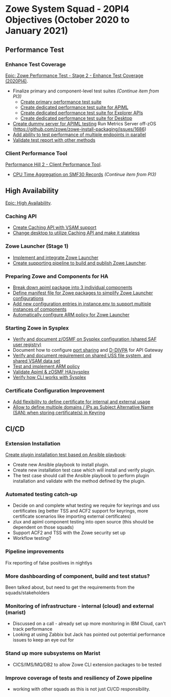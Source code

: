 # Zowe System Squad - 20PI4 Objectives (October 2020 to January 2021)

## Performance Test

### Enhance Test Coverage

[Epic: Zowe Performance Test - Stage 2 - Enhance Test Coverage (2020PI4)](https://github.com/zowe/zowe-install-packaging/issues/1683).

- Finalize primary and component-level test suites _(Continue item from PI3)_
  * [Create primary performance test suite](https://github.com/zowe/zowe-install-packaging/issues/630)
  * [Create dedicated performance test suite for APIML](https://github.com/zowe/zowe-install-packaging/issues/645)
  * [Create dedicated performance test suite for Explorer APIs](https://github.com/zowe/zowe-install-packaging/issues/644)
  * [Create dedicated performance test suite for Desktop](https://github.com/zowe/zowe-install-packaging/issues/643) 
- [Create dummy server for APIML testing](https://github.com/zowe/zowe-install-packaging/issues/1684)
Run Metrics Server off-zOS (https://github.com/zowe/zowe-install-packaging/issues/1686)
- [Add ability to test performance of multiple endpoints in parallel](https://github.com/zowe/zowe-install-packaging/issues/1685)
- [Validate test report with other methods](https://github.com/zowe/zowe-install-packaging/issues/1695)

### Client Performance Tool

[Performance Hill 2 - Client Performance Tool](https://github.com/zowe/zowe-install-packaging/issues/1465).

- [CPU Time Aggregation on SMF30 Records](https://github.com/zowe/zowe-install-packaging/issues/1466) _(Continue item from PI3)_

## High Availability

[Epic: High Availability](https://github.com/zowe/zowe-install-packaging/issues/1467).

### Caching API

- [Create Caching API with VSAM support](https://github.com/zowe/api-layer/issues/863)
- [Change desktop to utilize Caching API and make it stateless](https://github.com/zowe/zowe-install-packaging/issues/1699)

### Zowe Launcher (Stage 1)

- [Implement and integrate Zowe Launcher](https://github.com/zowe/zowe-install-packaging/issues/1544)
- [Create supporting pipeline to build and publish Zowe Launcher](https://github.com/zowe/zowe-install-packaging/issues/1691).

### Preparing Zowe and Components for HA

- [Break down apiml package into 3 individual components](https://github.com/zowe/api-layer/issues/862)
- [Define manifest file for Zowe packages to simplify Zowe Launcher configurations](https://github.com/zowe/zowe-install-packaging/issues/1692)
- [Add new configuration entries in instance.env to support multiple instances of components](https://github.com/zowe/zowe-install-packaging/issues/1693)
- [Automatically configure ARM policy for Zowe Launcher](https://github.com/zowe/zowe-install-packaging/issues/1694)

### Starting Zowe in Sysplex

- [Verify and document z/OSMF on Sysplex configuration (shared SAF user registry)](https://github.com/zowe/zowe-install-packaging/issues/1474)
- Document how to configure [port sharing](https://github.com/zowe/api-layer/issues/857) and [D-DIVPA](https://github.com/zowe/zowe-install-packaging/issues/1687) for API Gateway
- [Verify and document requirement on shared USS file system, and shared VSAM data set](https://github.com/zowe/zowe-install-packaging/issues/1688)
- [Test and implement ARM policy](https://github.com/zowe/zowe-install-packaging/issues/1629)
- [Validate Apiml & zOSMF HA/sysplex](https://github.com/zowe/api-layer/issues/858)
- [Verify how CLI works with Sysplex](https://github.com/zowe/zowe-install-packaging/issues/1475)

### Certificate Configuration Improvement

- [Add flexibility to define certificate for internal and external usage](https://github.com/zowe/api-layer/issues/859)
- [Allow to define multiple domains / IPs as Subject Alternative Name (SAN) when storing certificate(s) in Keyring](https://github.com/zowe/zowe-install-packaging/issues/1653)

## CI/CD

### Extension Installation

[Create plugin installation test based on Ansible playbook](https://github.com/zowe/zowe-install-packaging/issues/1199):

- Create new Ansible playbook to install plugin.
- Create new installation test case which will install and verify plugin.
- The test case should call the Ansible playbook to perform plugin installation and validate with the method defined by the plugin.

### Automated testing catch-up

- Decide on and complete what testing we require for keyrings and uss certificates (eg better TSS and ACF2 support for keyrings, more certificate scenarios like importing external certificates)
- zlux and apiml component testing into open source (this should be dependent on those squads)
- Support ACF2 and TSS with the Zowe security set up
- Workflow testing?

### Pipeline improvements

Fix reporting of false positives in nightlys

### More dashboarding of component, build and test status?

Been talked about, but need to get the requirements from the squads/stakeholders

### Monitoring of infrastructure - internal (cloud) and external (marist)

- Discussed on a call - already set up more monitoring in IBM Cloud, can't track performance
- Looking at using Zabbix but Jack has pointed out potential performance issues to keep an eye out for

### Stand up more subsystems on Marist

- CICS/IMS/MQ/DB2 to allow Zowe CLI extension packages to be tested

### Improve coverage of tests and resiliency of Zowe pipeline

- working with other squads as this is not just CI/CD responsibility.
